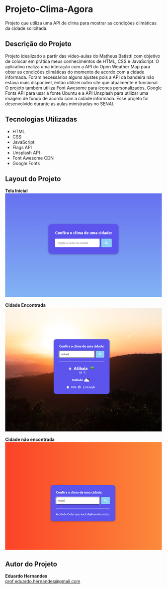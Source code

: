# Projeto-Clima-Agora
Projeto que utiliza uma API de clima para mostrar as condições climáticas da cidade solicitada.

## Descrição do Projeto
Projeto idealizado a partir das vídeo-aulas do Matheus Batistti com objetivo de colocar em prática meus conhecimentos de HTML, CSS e JavaScript.
O aplicativo realiza uma interação com a API do Open Weather Map para obter as condições climáticas do momento de acordo com a cidade informada. Foram necessários alguns ajustes pois a API da bandeira não estava mais disponível, então utilizei outro site que atualmente é funcional. O projeto também utiliza Font Awesome para ícones personalizados, Google Fonts API para usar a fonte Ubuntu e a API Unsplash para utilizar uma imagem de fundo de acordo com a cidade informada.
Esse projeto foi desenvolvido durante as aulas ministradas no SENAI.

## Tecnologias Utilizadas
* HTML
* CSS
* JavaScript
* Flags API
* Unsplash API
* Font Awesome CDN
* Google Fonts

## Layout do Projeto
**Tela Inicial**<br>
![](img/previa0.PNG)

**Cidade Encontrada**
![](img/previa1.PNG)

**Cidade não encontrada**
![](img/previa2.PNG)

## Autor do Projeto
**Eduardo Hernandes**<br>
<a href="mailto:prof.eduardo.hernandes@gmail.com">prof.eduardo.hernandes@gmail.com</a>
